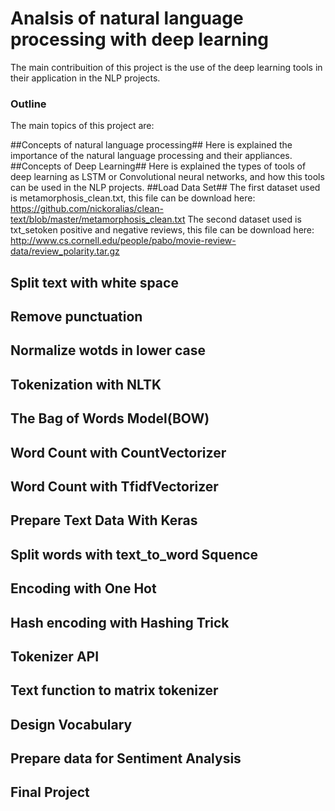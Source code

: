 # Analsis of natural language processing with deep learning #

The main contribuition of this project is the use of the deep learning tools in their application in the NLP projects.

### Outline ###

The main topics of this project are:

##Concepts of natural language processing##
	Here is explained the importance of the natural language processing and their appliances.
##Concepts of Deep Learning##
	Here is explained the types of tools of deep learning as LSTM or Convolutional neural networks, and how
	this tools can be used in the NLP projects.
##Load Data Set##
	The first dataset used is metamorphosis_clean.txt, this file can be download here:
		https://github.com/nickoralias/clean-text/blob/master/metamorphosis_clean.txt
	The second dataset used is txt_setoken positive and negative reviews, this file can be download here:
		http://www.cs.cornell.edu/people/pabo/movie-review-data/review_polarity.tar.gz
## Split text with white space ##
## Remove punctuation ##
## Normalize wotds in lower case ##
## Tokenization with NLTK ##
## The Bag of Words Model(BOW)	 ##
## Word Count with CountVectorizer ##
## Word Count with TfidfVectorizer ##
## Prepare Text Data With Keras
## Split words with text_to_word Squence
## Encoding with One Hot
## Hash encoding with Hashing Trick
## Tokenizer API
## Text function to matrix tokenizer
## Design Vocabulary
## Prepare data for Sentiment Analysis
## Final Project
